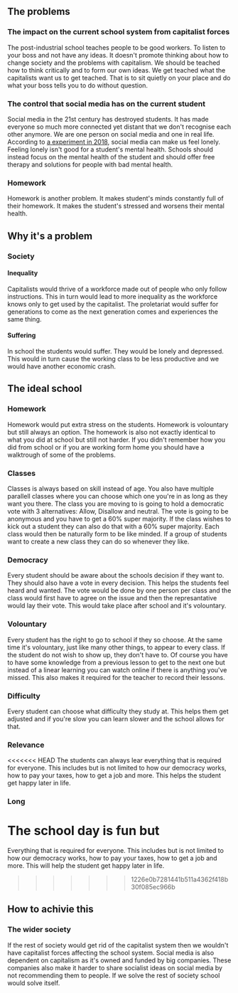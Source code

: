 ## The problems

### The impact on the current school system from capitalist forces
The post-industrial school teaches people to be good workers. To listen to your boss and not have any ideas. It doesn't promote thinking about how to change society and the problems with capitalism.  We should be teached how to think critically and to form our own ideas. We get teached what the capitalists want us to get teached. That is to sit quietly on your place and do what your boss tells you to do without question.

### The control that social media has on the current student 
Social media in the 21st century has destroyed students. It has made everyone so much more  connected yet distant that we don't recognise each other anymore. We are one person on social media and one in real life. According to [a experiment in 2018](https://guilfordjournals.com/doi/10.1521/jscp.2018.37.10.751), social media can make us feel lonely. Feeling lonely isn't good for a student's mental health. Schools should instead focus on the mental health of the student and should offer free therapy and solutions for people with bad mental health.

### Homework
Homework is another problem. It makes student's minds constantly full of their homework. It makes the student's stressed and worsens their mental health.

## Why it's a problem

### Society

#### Inequality
Capitalists would thrive of a workforce made out of people who only follow instructions. This in turn would lead to more inequality as the workforce knows only to get used by the capitalist. The proletariat would suffer for generations to come as the next generation comes and experiences the same thing.  

#### Suffering
In school the students would suffer. They would be lonely and depressed. This would in turn cause the working class to be less productive and we would have another economic crash.

## The ideal school

### Homework
Homework would put extra stress on the students. Homework is volountary but still always an option. The homework is also not exactly identical to what you did at school but still not harder. If you didn't remember how you did from school or if you are working form home you should have a walktrough of some of the problems.

### Classes
Classes is always based on skill instead of age. You also have multiple parallell classes where you can choose which one you're in as long as they want you there. The class you are moving to is  going to hold a democratic vote with 3 alternatives: Allow, Disallow and neutral. The vote is going to be anonymous and you have to get a 60% super majority. If the class wishes to kick out a student they can also do that with a 60% super majority. Each class would then be naturally form to be like minded. If a group of students want to create a new class they can do so whenever they like.

### Democracy
Every student should be aware about the schools decision if they want to. They should also have a vote in every decision. This helps the students feel heard and wanted. The vote would be done by one person per class and the class would first have to agree on the issue and then the represantative would lay their vote. This would take place after school and it's volountary.

### Volountary
Every student has the right to go to school if they so choose. At the same time it's volountary, just like many other things, to appear to every class. If the student do not wish to show up, they don't have to. Of course you have to have some knowledge from a previous lesson to get to the next one but instead of a linear learning you can watch online if there is anything you've missed. This also makes it required for the teacher to record their lessons.

### Difficulty
Every student can choose what difficulty they study at. This helps them get adjusted and if you're slow you can learn slower and the school allows for that.

### Relevance
<<<<<<< HEAD
The students can always lear everything that is required for everyone. This includes but is not limited to how our democracy works, how to pay your taxes, how to get a job and more. This helps the student get happy later in life. 

### Long
The school day is fun but 
=======
Everything that is required for everyone. This includes but is not limited to how our democracy works, how to pay your taxes, how to get a job and more. This will help the student get happy later in life.
>>>>>>> 1226e0b7281441b511a4362f418b30f085ec966b

## How to achivie this

### The wider society
If the rest of society would get rid of the capitalist system then we wouldn't have capitalist forces affecting the school system. Social media is also dependent on capitalism as it's owned and funded by big companies. These companies also make it harder to share socialist ideas on social media by not recommending them to people. If we solve the rest of society school would solve itself. 


